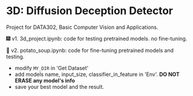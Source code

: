 # 3D: Diffusion Deception Detector

Project for DATA302, Basic Computer Vision and Applications.



🎆 v1. 3d_project.ipynb: code for testing pretrained models. no fine-tuning.

🥔 v2. potato_soup.ipynb: code for fine-tuning pretrained models and testing. 
* modify `MY_DIR` in 'Get Dataset'
* add models name, input_size, classifier_in_feature in 'Env'. **DO NOT ERASE any model's info**
* save your best model and the result. 
